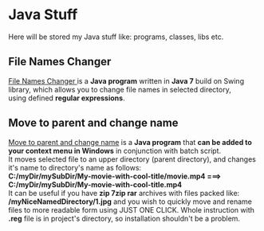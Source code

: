 # Java Stuff
Here will be stored my Java stuff like: programs, classes, libs etc.

## File Names Changer 
<a href="https://github.com/DominikStyp/java-stuff/tree/master/FileNamesChanger"> File Names Changer </a> is a **Java program** written in **Java 7** build on Swing library, which allows you to change file names in selected directory,<br /> using defined **regular expressions**.

## Move to parent and change name
 <a href="https://github.com/DominikStyp/java-stuff/tree/master/moveToParentAndChangeToDirName">Move to parent and change name</a> is a **Java program** that **can be added to your context menu in Windows** in conjunction with batch script.<br />
It moves selected file to an upper directory (parent directory), and changes it's name to directory's name as follows: <br />
**C:/myDir/mySubDir/My-movie-with-cool-title/movie.mp4 ===> C:/myDir/mySubDir/My-movie-with-cool-title.mp4** <br />
It can be useful if you have **zip 7zip rar** archives with files packed like:<br />
**/myNiceNamedDirectory/1.jpg** and you wish to quickly move and rename files to more readable form using JUST ONE CLICK.
Whole instruction with **.reg** file is in project's directory, so installation shouldn't be a problem.
